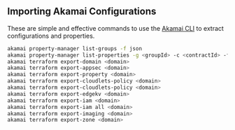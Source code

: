 ## Importing Akamai Configurations

These are simple and effective commands to use the [Akamai CLI](https://github.com/akamai/cli/releases) to extract configurations and properties.

```bash
akamai property-manager list-groups -f json
akamai property-manager list-properties -g <groupId> -c <contractId> -f json
akamai terraform export-domain <domain>
akamai terraform export-appsec <domain>
akamai terraform export-property <domain>
akamai terraform export-cloudlets-policy <domain>
akamai terraform export-cloudlets-policy <domain>
akamai terraform export-edgekv <domain>
akamai terraform export-iam <domain>
akamai terraform export-iam all <domain>
akamai terraform export-imaging <domain>
akamai terraform export-zone <domain>
```
